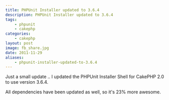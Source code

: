 ```yaml
---
title: PHPUnit Installer updated to 3.6.4
description: PHPUnit Installer updated to 3.6.4
tags:
    - phpunit
    - cakephp
categories:
    - cakephp
layout: post
image: fb_share.jpg
date: 2011-11-29
aliases:
    - phpunit-installer-updated-to-3.6.4
---
```


Just a small update .. I updated the PHPUnit Installer Shell for CakePHP 2.0 to use version 3.6.4.

All dependencies have been updated as well, so it's 23% more awesome.

